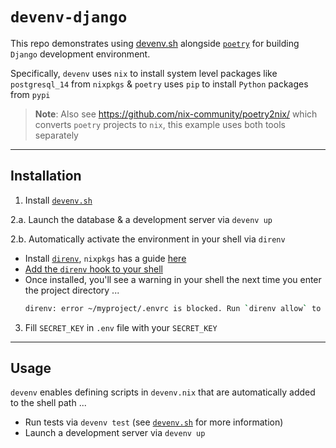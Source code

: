 # `devenv-django`

This repo demonstrates using [devenv.sh](https://devenv.sh/) alongside [`poetry`](https://python-poetry.org/docs/) for building `Django` development environment.

Specifically,  `devenv` uses `nix` to install system level packages like `postgresql_14` from `nixpkgs` & `poetry` uses `pip` to install `Python` packages from `pypi`

> **Note**:  Also see https://github.com/nix-community/poetry2nix/ which converts `poetry` projects to `nix`,  this example uses both tools separately


---


## Installation

1. Install [`devenv.sh`](https://devenv.sh/getting-started)

2.a. Launch the database & a development server via `devenv up`

2.b. Automatically activate the environment in your shell via `direnv`

  - Install [`direnv`](https://direnv.net/docs/installation.html),  `nixpkgs` has a guide [here](https://search.nixos.org/packages?query=direnv)
  - [Add the `direnv` hook to your shell](https://direnv.net/docs/hook.html)
  - Once installed, you'll see a warning in your shell the next time you enter the project directory ...
    ```sh
    direnv: error ~/myproject/.envrc is blocked. Run `direnv allow` to approve its content
    ```

3. Fill `SECRET_KEY` in `.env` file with your `SECRET_KEY`


---


## Usage

`devenv` enables defining scripts in `devenv.nix` that are automatically added to the shell path ...

- Run tests via `devenv test` (see [`devenv.sh`](https://devenv.sh/tests/) for more information)
- Launch a development server via `devenv up`
